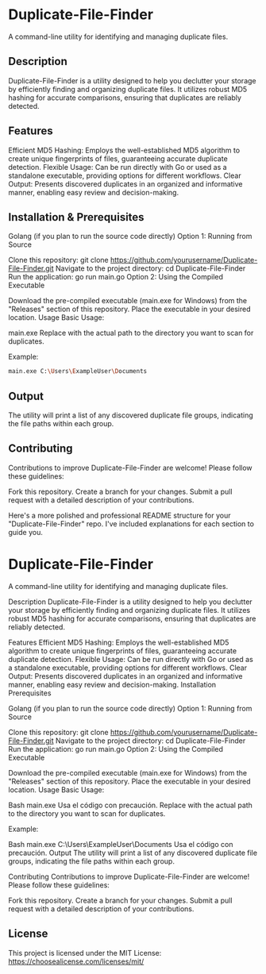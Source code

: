 # Duplicate-File-Finder

A command-line utility for identifying and managing duplicate files.

## Description
Duplicate-File-Finder is a utility designed to help you declutter your storage by efficiently finding and organizing duplicate files. It utilizes robust MD5 hashing for accurate comparisons, ensuring that duplicates are reliably detected.

## Features
Efficient MD5 Hashing: Employs the well-established MD5 algorithm to create unique fingerprints of files, guaranteeing accurate duplicate detection.
Flexible Usage: Can be run directly with Go or used as a standalone executable, providing options for different workflows.
Clear Output: Presents discovered duplicates in an organized and informative manner, enabling easy review and decision-making.

## Installation & Prerequisites

Golang (if you plan to run the source code directly)
Option 1: Running from Source

Clone this repository: git clone https://github.com/yourusername/Duplicate-File-Finder.git
Navigate to the project directory: cd Duplicate-File-Finder
Run the application: go run main.go
Option 2: Using the Compiled Executable

Download the pre-compiled executable (main.exe for Windows) from the "Releases" section of this repository.
Place the executable in your desired location.
Usage
Basic Usage:

main.exe <filepath>
Replace <filepath> with the actual path to the directory you want to scan for duplicates.

Example:
```bash
main.exe C:\Users\ExampleUser\Documents
```

## Output
The utility will print a list of any discovered duplicate file groups, indicating the file paths within each group.

## Contributing
Contributions to improve Duplicate-File-Finder are welcome! Please follow these guidelines:

Fork this repository.
Create a branch for your changes.
Submit a pull request with a detailed description of your contributions.


Here's a more polished and professional README structure for your "Duplicate-File-Finder" repo. I've included explanations for each section to guide you.

# Duplicate-File-Finder

A command-line utility for identifying and managing duplicate files.

Description
Duplicate-File-Finder is a utility designed to help you declutter your storage by efficiently finding and organizing duplicate files. It utilizes robust MD5 hashing for accurate comparisons, ensuring that duplicates are reliably detected.

Features
Efficient MD5 Hashing: Employs the well-established MD5 algorithm to create unique fingerprints of files, guaranteeing accurate duplicate detection.
Flexible Usage: Can be run directly with Go or used as a standalone executable, providing options for different workflows.
Clear Output: Presents discovered duplicates in an organized and informative manner, enabling easy review and decision-making.
Installation
Prerequisites

Golang (if you plan to run the source code directly)
Option 1: Running from Source

Clone this repository: git clone https://github.com/yourusername/Duplicate-File-Finder.git
Navigate to the project directory: cd Duplicate-File-Finder
Run the application: go run main.go
Option 2: Using the Compiled Executable

Download the pre-compiled executable (main.exe for Windows) from the "Releases" section of this repository.
Place the executable in your desired location.
Usage
Basic Usage:

Bash
main.exe <filepath>
Usa el código con precaución.
Replace <filepath> with the actual path to the directory you want to scan for duplicates.

Example:

Bash
main.exe C:\Users\ExampleUser\Documents
Usa el código con precaución.
Output
The utility will print a list of any discovered duplicate file groups, indicating the file paths within each group.

Contributing
Contributions to improve Duplicate-File-Finder are welcome! Please follow these guidelines:

Fork this repository.
Create a branch for your changes.
Submit a pull request with a detailed description of your contributions.

## License
This project is licensed under the MIT License: https://choosealicense.com/licenses/mit/ 
